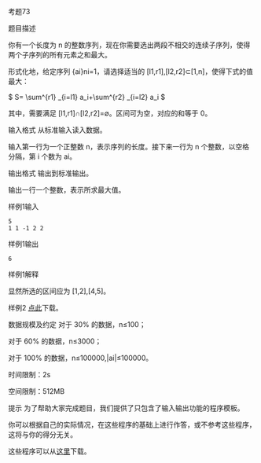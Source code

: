 考题73

题目描述

你有一个长度为 n 的整数序列，现在你需要选出两段不相交的连续子序列，使得两个子序列的所有元素之和最大。

形式化地，给定序列 {ai}ni=1，请选择适当的 [l1,r1],[l2,r2]⊂[1,n]，使得下式的值最大：

$ S= \sum^{r1} _{i=l1} a_i+\sum^{r2} _{i=l2} a_i $

其中，需要满足 [l1,r1]∩[l2,r2]=∅。区间可为空，对应的和等于 0。

输入格式
从标准输入读入数据。

输入第一行为一个正整数 n，表示序列的长度。接下来一行为 n 个整数，以空格分隔，第 i 个数为 ai。

输出格式
输出到标准输出。

输出一行一个整数，表示所求最大值。

样例1输入

    5
    1 1 -1 2 2
样例1输出
  
    6
样例1解释

显然所选的区间应为 [1,2],[4,5]。

样例2
[点此](https://dsa.cs.tsinghua.edu.cn/oj/attachment/afa3/afa3c37d201d32fd6bfd694002325eaca8805bbb.zip)下载。

数据规模及约定
对于 30% 的数据，n≤100；

对于 60% 的数据，n≤3000；

对于 100% 的数据，n≤100000,|ai|≤100000。

时间限制：2s

空间限制：512MB

提示
为了帮助大家完成题目，我们提供了只包含了输入输出功能的程序模板。

你可以根据自己的实际情况，在这些程序的基础上进行作答，或不参考这些程序，这将与你的得分无关。

这些程序可以从[这里](https://dsa.cs.tsinghua.edu.cn/oj/attachment/624e/624ebb4b1c7809bf148f529c10f5a7994a062a17.zip)下载。